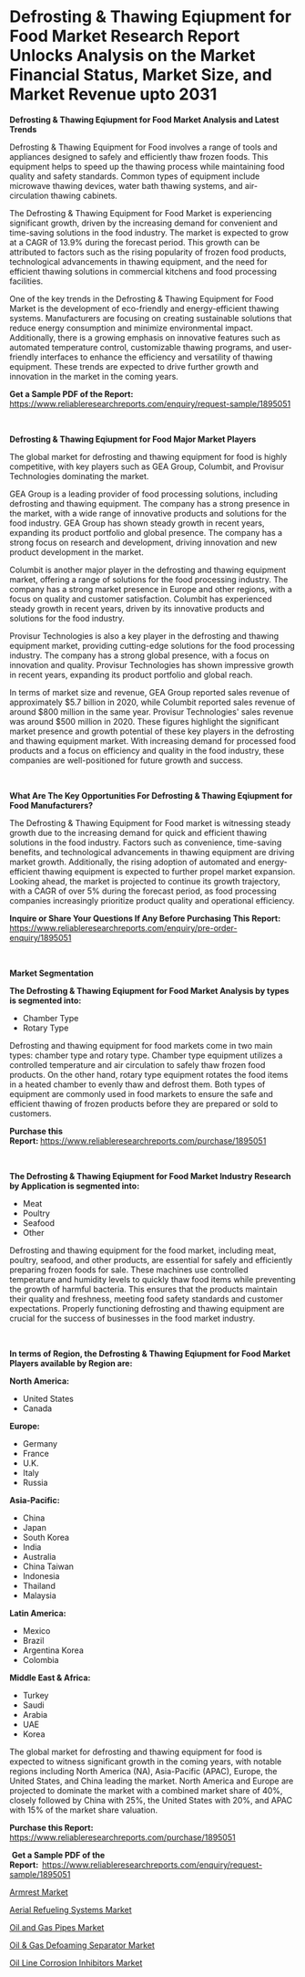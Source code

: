 <p><h1>Defrosting & Thawing Eqiupment for Food Market Research Report Unlocks Analysis on the Market Financial Status, Market Size, and Market Revenue upto 2031</h1></p><p><strong>Defrosting & Thawing Eqiupment for Food Market Analysis and Latest Trends</strong></p>
<p><p>Defrosting & Thawing Equipment for Food involves a range of tools and appliances designed to safely and efficiently thaw frozen foods. This equipment helps to speed up the thawing process while maintaining food quality and safety standards. Common types of equipment include microwave thawing devices, water bath thawing systems, and air-circulation thawing cabinets.</p><p>The Defrosting & Thawing Equipment for Food Market is experiencing significant growth, driven by the increasing demand for convenient and time-saving solutions in the food industry. The market is expected to grow at a CAGR of 13.9% during the forecast period. This growth can be attributed to factors such as the rising popularity of frozen food products, technological advancements in thawing equipment, and the need for efficient thawing solutions in commercial kitchens and food processing facilities.</p><p>One of the key trends in the Defrosting & Thawing Equipment for Food Market is the development of eco-friendly and energy-efficient thawing systems. Manufacturers are focusing on creating sustainable solutions that reduce energy consumption and minimize environmental impact. Additionally, there is a growing emphasis on innovative features such as automated temperature control, customizable thawing programs, and user-friendly interfaces to enhance the efficiency and versatility of thawing equipment. These trends are expected to drive further growth and innovation in the market in the coming years.</p></p>
<p><strong>Get a Sample PDF of the Report:&nbsp;</strong> <a href="https://www.reliableresearchreports.com/enquiry/request-sample/1895051">https://www.reliableresearchreports.com/enquiry/request-sample/1895051</a></p>
<p>&nbsp;</p>
<p><strong>Defrosting & Thawing Eqiupment for Food Major Market Players</strong></p>
<p><p>The global market for defrosting and thawing equipment for food is highly competitive, with key players such as GEA Group, Columbit, and Provisur Technologies dominating the market. </p><p>GEA Group is a leading provider of food processing solutions, including defrosting and thawing equipment. The company has a strong presence in the market, with a wide range of innovative products and solutions for the food industry. GEA Group has shown steady growth in recent years, expanding its product portfolio and global presence. The company has a strong focus on research and development, driving innovation and new product development in the market.</p><p>Columbit is another major player in the defrosting and thawing equipment market, offering a range of solutions for the food processing industry. The company has a strong market presence in Europe and other regions, with a focus on quality and customer satisfaction. Columbit has experienced steady growth in recent years, driven by its innovative products and solutions for the food industry.</p><p>Provisur Technologies is also a key player in the defrosting and thawing equipment market, providing cutting-edge solutions for the food processing industry. The company has a strong global presence, with a focus on innovation and quality. Provisur Technologies has shown impressive growth in recent years, expanding its product portfolio and global reach.</p><p>In terms of market size and revenue, GEA Group reported sales revenue of approximately $5.7 billion in 2020, while Columbit reported sales revenue of around $800 million in the same year. Provisur Technologies' sales revenue was around $500 million in 2020. These figures highlight the significant market presence and growth potential of these key players in the defrosting and thawing equipment market. With increasing demand for processed food products and a focus on efficiency and quality in the food industry, these companies are well-positioned for future growth and success.</p></p>
<p>&nbsp;</p>
<p><strong>What Are The Key Opportunities For Defrosting & Thawing Eqiupment for Food Manufacturers?</strong></p>
<p><p>The Defrosting & Thawing Equipment for Food market is witnessing steady growth due to the increasing demand for quick and efficient thawing solutions in the food industry. Factors such as convenience, time-saving benefits, and technological advancements in thawing equipment are driving market growth. Additionally, the rising adoption of automated and energy-efficient thawing equipment is expected to further propel market expansion. Looking ahead, the market is projected to continue its growth trajectory, with a CAGR of over 5% during the forecast period, as food processing companies increasingly prioritize product quality and operational efficiency.</p></p>
<p><strong>Inquire or Share Your Questions If Any Before Purchasing This Report:</strong> <a href="https://www.reliableresearchreports.com/enquiry/pre-order-enquiry/1895051">https://www.reliableresearchreports.com/enquiry/pre-order-enquiry/1895051</a></p>
<p>&nbsp;</p>
<p><strong>Market Segmentation</strong></p>
<p><strong>The Defrosting & Thawing Eqiupment for Food Market Analysis by types is segmented into:</strong></p>
<p><ul><li>Chamber Type</li><li>Rotary Type</li></ul></p>
<p><p>Defrosting and thawing equipment for food markets come in two main types: chamber type and rotary type. Chamber type equipment utilizes a controlled temperature and air circulation to safely thaw frozen food products. On the other hand, rotary type equipment rotates the food items in a heated chamber to evenly thaw and defrost them. Both types of equipment are commonly used in food markets to ensure the safe and efficient thawing of frozen products before they are prepared or sold to customers.</p></p>
<p><strong>Purchase this Report:&nbsp;</strong><a href="https://www.reliableresearchreports.com/purchase/1895051">https://www.reliableresearchreports.com/purchase/1895051</a></p>
<p>&nbsp;</p>
<p><strong>The Defrosting & Thawing Eqiupment for Food Market Industry Research by Application is segmented into:</strong></p>
<p><ul><li>Meat</li><li>Poultry</li><li>Seafood</li><li>Other</li></ul></p>
<p><p>Defrosting and thawing equipment for the food market, including meat, poultry, seafood, and other products, are essential for safely and efficiently preparing frozen foods for sale. These machines use controlled temperature and humidity levels to quickly thaw food items while preventing the growth of harmful bacteria. This ensures that the products maintain their quality and freshness, meeting food safety standards and customer expectations. Properly functioning defrosting and thawing equipment are crucial for the success of businesses in the food market industry.</p></p>
<p>&nbsp;</p>
<p><strong>In terms of Region, the Defrosting & Thawing Eqiupment for Food Market Players available by Region are:</strong></p>
<p>
    <p> <strong> North America: </strong>
        <ul>
            <li>United States</li>
            <li>Canada</li>
        </ul>
        </p> 
    <p> <strong> Europe: </strong>
        <ul>
            <li>Germany</li>
            <li>France</li>
            <li>U.K.</li>
            <li>Italy</li>
            <li>Russia</li>
        </ul>
        </p> 
    <p> <strong> Asia-Pacific: </strong>
        <ul>
            <li>China</li>
            <li>Japan</li>
            <li>South Korea</li>
            <li>India</li>
            <li>Australia</li>
            <li>China Taiwan</li>
            <li>Indonesia</li>
            <li>Thailand</li>
            <li>Malaysia</li>
        </ul>
        </p> 
    <p> <strong> Latin America: </strong>
        <ul>
            <li>Mexico</li>
            <li>Brazil</li>
            <li>Argentina Korea</li>
            <li>Colombia</li>
        </ul>
        </p> 
    <p> <strong> Middle East & Africa: </strong>
        <ul>
            <li>Turkey</li>
            <li>Saudi</li>
            <li>Arabia</li>
            <li>UAE</li>
            <li>Korea</li>
        </ul>
    </p>
    </p>
<p><p>The global market for defrosting and thawing equipment for food is expected to witness significant growth in the coming years, with notable regions including North America (NA), Asia-Pacific (APAC), Europe, the United States, and China leading the market. North America and Europe are projected to dominate the market with a combined market share of 40%, closely followed by China with 25%, the United States with 20%, and APAC with 15% of the market share valuation.</p></p>
<p><strong>Purchase this Report: </strong><a href="https://www.reliableresearchreports.com/purchase/1895051">https://www.reliableresearchreports.com/purchase/1895051</a></p>
<p>&nbsp;<strong>Get a Sample PDF of the Report:&nbsp;&nbsp;</strong><a href="https://www.reliableresearchreports.com/enquiry/request-sample/1895051">https://www.reliableresearchreports.com/enquiry/request-sample/1895051</a></p>
<p><strong></strong></p>
<p><p><a href="https://view.publitas.com/reportprime-1/armrest-market-analysis-examines-its-scope-on-growth-opportunities-and-forecasted-trends-spanning-from-2024-to-2031/">Armrest Market</a></p><p><a href="https://view.publitas.com/reportprime-1/aerial-refueling-systems-market-size-2024-2031-global-industrial-analysis-key-geographical-regions-market-share-top-key-players-product-types-and-forecast-research-report/">Aerial Refueling Systems Market</a></p><p><a href="https://automatic-knee-4c7.notion.site/Oil-and-Gas-Pipes-Market-Provides-a-Comprehensive-Analysis-Including-a-Macro-Overview-of-the-Market--5102737429844f1e87eeb147b26eb58e">Oil and Gas Pipes Market</a></p><p><a href="https://pretty-mail-caf.notion.site/Insights-into-Oil-Gas-Defoaming-Separator-Market-Size-Analysing-Market-Share-Trends-and-Growth--a9a35e1c3e864b428d8ccfce720d5b4e">Oil & Gas Defoaming Separator Market</a></p><p><a href="https://woozy-pyroraptor-a1f.notion.site/Oil-Line-Corrosion-Inhibitors-Market-Furnish-Information-about-Market-Size-Market-Share-Market-Dyn-bcbcd7b028bc4c5abab5a31e453137ee">Oil Line Corrosion Inhibitors Market</a></p></p>
